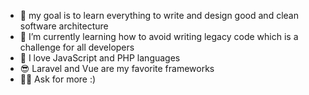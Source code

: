 - 👀 my goal is to learn everything to write and design good and clean software architecture
- 🌱 I’m currently learning how to avoid writing legacy code which is a challenge for all developers
- 💞️ I love JavaScript and PHP languages
- 😎 Laravel and Vue are my favorite frameworks
- 🕵️‍♂️ Ask for more :)
